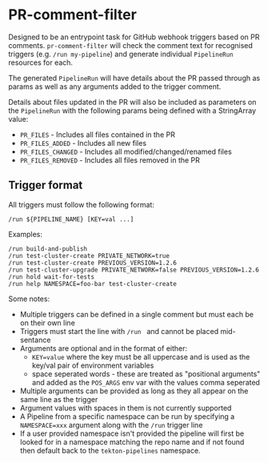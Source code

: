 # PR-comment-filter

Designed to be an entrypoint task for GitHub webhook triggers based on PR comments. `pr-comment-filter` will check the comment text for recognised triggers (e.g. `/run my-pipeline`) and generate individual `PipelineRun` resources for each.

The generated `PipelineRun` will have details about the PR passed through as params as well as any arguments added to the trigger comment.

Details about files updated in the PR will also be included as parameters on the `PipelineRun` with the following params being defined with a StringArray value:

* `PR_FILES` - Includes all files contained in the PR
* `PR_FILES_ADDED` - Includes all new files
* `PR_FILES_CHANGED` - Includes all modified/changed/renamed files
* `PR_FILES_REMOVED` - Includes all files removed in the PR

## Trigger format

All triggers must follow the following format:

```
/run ${PIPELINE_NAME} [KEY=val ...]
```

Examples:

```
/run build-and-publish
/run test-cluster-create PRIVATE_NETWORK=true
/run test-cluster-create PREVIOUS_VERSION=1.2.6
/run test-cluster-upgrade PRIVATE_NETWORK=false PREVIOUS_VERSION=1.2.6
/run hold wait-for-tests
/run help NAMESPACE=foo-bar test-cluster-create
```

Some notes:

* Multiple triggers can be defined in a single comment but must each be on their own line
* Triggers must start the line with `/run ` and cannot be placed mid-sentance
* Arguments are optional and in the format of either:
  * `KEY=value` where the key must be all uppercase and is used as the key/val pair of environment variables
  * space seperated words - these are treated as "positional arguments" and added as the `POS_ARGS` env var with the values comma seperated
* Multiple arguments can be provided as long as they all appear on the same line as the trigger
* Argument values with spaces in them is not currently supported
* A Pipeline from a specific namespace can be run by specifying a `NAMESPACE=xxx` argument along with the `/run` trigger line
* If a user provided namespace isn't provided the pipeline will first be looked for in a namespace matching the repo name and if not found then default back to the `tekton-pipelines` namespace.
